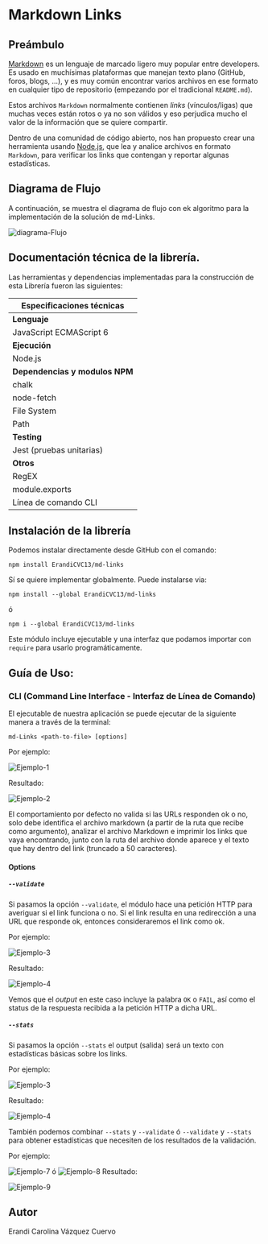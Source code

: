 # Markdown Links

## Preámbulo

[Markdown](https://es.wikipedia.org/wiki/Markdown) es un lenguaje de marcado
ligero muy popular entre developers. Es usado en muchísimas plataformas que
manejan texto plano (GitHub, foros, blogs, ...), y es muy común
encontrar varios archivos en ese formato en cualquier tipo de repositorio
(empezando por el tradicional `README.md`).

Estos archivos `Markdown` normalmente contienen _links_ (vínculos/ligas) que
muchas veces están rotos o ya no son válidos y eso perjudica mucho el valor de
la información que se quiere compartir.

Dentro de una comunidad de código abierto, nos han propuesto crear una
herramienta usando [Node.js](https://nodejs.org/), que lea y analice archivos
en formato `Markdown`, para verificar los links que contengan y reportar
algunas estadísticas.

## Diagrama de Flujo

A continuación, se muestra el diagrama de flujo con ek algoritmo para la implementación de la solución de md-Links.

![diagrama-Flujo](assets/img/MD-LINKS.jpg)

## Documentación técnica de la librería.

Las herramientas y dependencias implementadas para la construcción de esta Librería fueron las siguientes:

|Especificaciones técnicas|
| ---------------------- |
| **Lenguaje**           |
|JavaScript ECMAScript 6|
| **Ejecución**           |
|Node.js|
| **Dependencias y modulos NPM**|
|chalk                   |
|node-fetch              |
|File System             |
|Path                    |
| **Testing**            |
| Jest (pruebas unitarias)                    |
| **Otros**              |
|RegEX                   |
|module.exports|
|Línea de comando CLI|

## Instalación de la librería
Podemos instalar directamente desde GitHub con el comando:

`npm install ErandiCVC13/md-links`

Sí se quiere implementar globalmente. Puede instalarse via:

 `npm install --global ErandiCVC13/md-links`

 ó 
 
 `npm i --global ErandiCVC13/md-links`


Este módulo incluye ejecutable y una interfaz que podamos importar con `require` para usarlo programáticamente.

## Guía de Uso:  

### CLI (Command Line Interface - Interfaz de Línea de Comando)

El ejecutable de nuestra aplicación se puede ejecutar de la siguiente
manera a través de la terminal:

`md-Links <path-to-file> [options]`

Por ejemplo:

![Ejemplo-1](assets/img/md-Link-ejemplo.png)

Resultado:

![Ejemplo-2](assets/img/md-Link-ejemplo-2.png)


El comportamiento por defecto no valida si las URLs responden ok o no,
solo debe identifica el archivo markdown (a partir de la ruta que recibe como
argumento), analizar el archivo Markdown e imprimir los links que vaya
encontrando, junto con la ruta del archivo donde aparece y el texto
que hay dentro del link (truncado a 50 caracteres).

#### Options

##### `--validate`

Si pasamos la opción `--validate`, el módulo hace una petición HTTP para
averiguar si el link funciona o no. Si el link resulta en una redirección a una
URL que responde ok, entonces consideraremos el link como ok.

Por ejemplo:

![Ejemplo-3](assets/img/md-Link-ejemplo-3.png)

Resultado:

![Ejemplo-4](assets/img/md-Link-ejemplo-4.png)

Vemos que el _output_ en este caso incluye la palabra `OK` o `FAIL`, así como el status de la respuesta recibida a la petición HTTP a dicha
URL.

##### `--stats`

Si pasamos la opción `--stats` el output (salida) será un texto con estadísticas
básicas sobre los links.

Por ejemplo:

![Ejemplo-3](assets/img/md-Link-ejemplo-5.png)

Resultado:

![Ejemplo-4](assets/img/md-Link-ejemplo-6.png)


También podemos combinar `--stats` y `--validate` ó `--validate` y `--stats` para obtener estadísticas que
necesiten de los resultados de la validación.

Por ejemplo:

![Ejemplo-7](assets/img/md-Link-ejemplo-7.png)
ó
![Ejemplo-8](assets/img/md-Link-ejemplo-8.png)
Resultado:

![Ejemplo-9](assets/img/md-Link-ejemplo-9.png)

## Autor

Erandi Carolina Vázquez Cuervo


